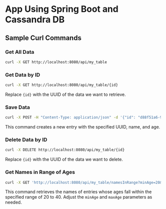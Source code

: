 # App Using Spring Boot and Cassandra DB

## Sample Curl Commands

### Get All Data
```bash
curl -X GET http://localhost:8080/api/my_table
```

### Get Data by ID
```bash
curl -X GET http://localhost:8080/api/my_table/{id}
```
Replace `{id}` with the UUID of the data we want to retrieve.

### Save Data
```bash
curl -X POST -H "Content-Type: application/json" -d '{"id": "d88f51a6-92f7-4e6d-b5b3-f0fd0d4a2d6f", "name": "John", "age": 30}' http://localhost:8080/api/my_table
```
This command creates a new entry with the specified UUID, name, and age.

### Delete Data by ID
```bash
curl -X DELETE http://localhost:8080/api/my_table/{id}
```
Replace `{id}` with the UUID of the data we want to delete.

### Get Names in Range of Ages
```bash
curl -X GET 'http://localhost:8080/api/my_table/namesInRange?minAge=20&maxAge=40'
```
This command retrieves the names of entries whose ages fall within the specified range of 20 to 40. Adjust the `minAge` and `maxAge` parameters as needed.
